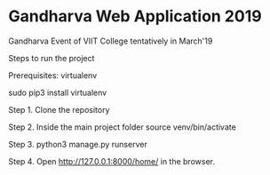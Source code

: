 # Gandharva Web Application 2019
Gandharva Event of VIIT College tentatively in March'19

Steps to run the project

Prerequisites:
virtualenv

sudo pip3 install virtualenv

Step 1. Clone the repository

Step 2. Inside the main project folder
source venv/bin/activate

Step 3. python3 manage.py runserver

Step 4. Open http://127.0.0.1:8000/home/ in the browser.
